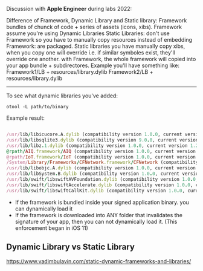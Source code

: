 Discussion with **Apple Engineer** during labs 2022: 

Difference of Framework, Dynamic Library and Static library: 
Framework bundles of chunck of code + series of assets (icons, xibs). Framework assume you're using Dynamic Libraries
Static Libraries: don't use Framework so you have to manually copy resources instead of embedding
Framework: are packaged. Static libraries you have manually copy xibs, when you copy one will override i.e. if similar symboles exist, they'll override one another. 
with Framework, the whole framework will copied into your app bundle + subdirectores. Example you'll have something like:
Framework1/LB + resources/library.dylib
Framework2/LB + resources/library.dylib

-----

To see what dynamic libraries you've added: 
```
otool -L path/to/binary
```
Example result: 

```ruby

/usr/lib/libicucore.A.dylib (compatibility version 1.0.0, current version 68.2.0)
/usr/lib/libsqlite3.dylib (compatibility version 9.0.0, current version 329.0.0)
/usr/lib/libz.1.dylib (compatibility version 1.0.0, current version 1.2.11)
@rpath/AIQ.framework/AIQ (compatibility version 1.0.0, current version 1.0.0) // FOR EACH POD WE USE...
@rpath/IoT.framework/IoT (compatibility version 1.0.0, current version 1.0.0)
/System/Library/Frameworks/CFNetwork.framework/CFNetwork (compatibility version 1.0.0, current version 1312.0.0)
/usr/lib/libobjc.A.dylib (compatibility version 1.0.0, current version 228.0.0)
/usr/lib/libSystem.B.dylib (compatibility version 1.0.0, current version 1311.0.0)
/usr/lib/swift/libswiftAVFoundation.dylib (compatibility version 1.0.0, current version 2036.25.1, weak)
/usr/lib/swift/libswiftAccelerate.dylib (compatibility version 1.0.0, current version 27.0.0, weak)
/usr/lib/swift/libswiftCallKit.dylib (compatibility version 1.0.0, current version 3.0.0, weak)

```


- If the framework is bundled inside your signed application binary. you can dynamically load it
- If the framework is downloaded into ANY folder that invalidates the signature of your app, then you can not dynamically load it. (This enforcement began in iOS 11)

## Dynamic Library vs Static Library
https://www.vadimbulavin.com/static-dynamic-frameworks-and-libraries/

